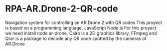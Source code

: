 # RPA-AR.Drone-2-QR-code
Navigation system for controlling an AR.Drone 2 with QR codes
This proyect is based on a programming language, JavaScript Node.js 
For this proyect we need install node ar-drone, Cairo is a 2D graphics library, FFmpeg and Qrar is a package to decode any QR code spotted by the cameras of AR.Drone 
